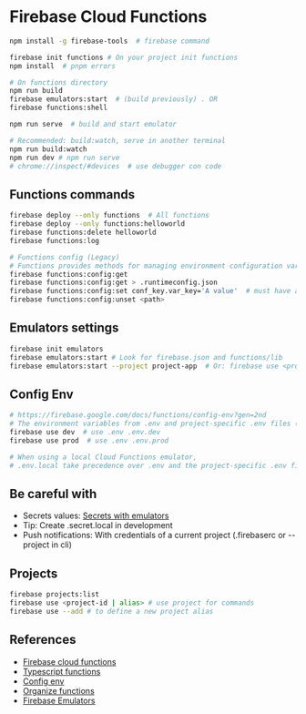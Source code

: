 # Firebase Cloud Functions
```bash
npm install -g firebase-tools  # firebase command

firebase init functions # On your project init functions
npm install  # pnpm errors

# On functions directory
npm run build
firebase emulators:start  # (build previously) . OR
firebase functions:shell

npm run serve  # build and start emulator

# Recommended: build:watch, serve in another terminal 
npm run build:watch
npm run dev # npm run serve 
# chrome://inspect/#devices  # use debugger con code
```

## Functions commands
```bash
firebase deploy --only functions  # All functions
firebase deploy --only functions:helloworld
firebase functions:delete helloworld
firebase functions:log

# Functions config (Legacy)
# Functions provides methods for managing environment configuration variables
firebase functions:config:get
firebase functions:config:get > .runtimeconfig.json
firebase functions:config:set conf_key.var_key='A value'  # must have a 2-part key
firebase functions:config:unset <path>
```

## Emulators settings
```bash
firebase init emulators
firebase emulators:start # Look for firebase.json and functions/lib
firebase emulators:start --project project-app  # Or: firebase use <project-id>
```

## Config Env
```bash
# https://firebase.google.com/docs/functions/config-env?gen=2nd
# The environment variables from .env and project-specific .env files (if they exist) will be included in all deployed functions.
firebase use dev  # use .env .env.dev
firebase use prod  # use .env .env.prod

# When using a local Cloud Functions emulator,
# .env.local take precedence over .env and the project-specific .env file.
```

## Be careful with
- Secrets values: [Secrets with emulators](https://firebase.google.com/docs/functions/config-env?gen=2nd#secrets_and_credentials_in_the_emulator)
- Tip: Create .secret.local in development
- Push notifications: With credentials of a current project (.firebaserc or --project in cli)


## Projects
```bash
firebase projects:list
firebase use <project-id | alias> # use project for commands
firebase use --add # to define a new project alias
```

## References
- [Firebase cloud functions](https://firebase.google.com/docs/functions/get-started)
- [Typescript functions](https://firebase.google.com/docs/functions/typescript)
- [Config env](https://firebase.google.com/docs/functions/config-env?gen=2nd)
- [Organize functions](https://firebase.google.com/docs/functions/organize-functions?gen=2nd)
- [Firebase Emulators](https://firebase.google.com/docs/emulator-suite)
